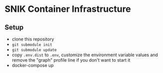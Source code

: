 # SNIK Container Infrastructure

## Setup

* clone this repository
* `git submodule init`
* `git submodule update`
* copy `.env.dist` to `.env`, customize the environment variable values and remove the "graph" profile line if you don't want to start it
* docker-compose up
